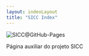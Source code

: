 ```yaml
---
layout: indexLayout
title: "SICC Index"
---
```

![SICC@GitHub-Pages](https://spmssicc.github.io/documents_pages/SGES_Manual_Utilizador/)

Página auxiliar do projeto SICC
